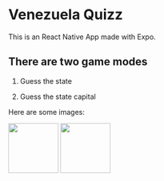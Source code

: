 # Venezuela Quizz 

This is an React Native App made with Expo.

## There are two game modes

1. Guess the state

3. Guess the state capital

Here are some images:

<img src="https://github.com/user-attachments/assets/93f04d60-4d0f-4799-b4d6-0a29395a6fb6" width="100px" />

<img src="https://github.com/user-attachments/assets/60f26f26-de9e-46c7-960c-b96016d0a150" width="100px" />
